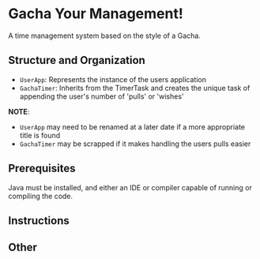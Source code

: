 # Gacha Your Management!
A time management system based on the style of a Gacha. 

## Structure and Organization
- `UserApp`: Represents the instance of the users application
- `GachaTimer`: Inherits from the TimerTask and creates the unique task of appending the user's number of 'pulls' or 'wishes'

**NOTE**: 
- `UserApp` may need to be renamed at a later date if a more appropriate title is found
- `GachaTimer` may be scrapped if it makes handling the users pulls easier

## Prerequisites
Java must be installed, and either an IDE or compiler capable of running or compiling the code. 

## Instructions

## Other
